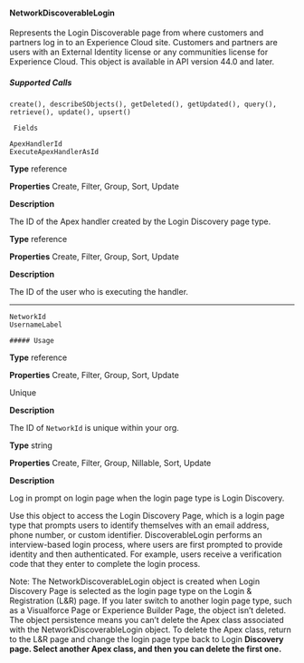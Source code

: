 #### NetworkDiscoverableLogin

Represents the Login Discoverable page from where customers and partners log in to an Experience Cloud site. Customers and partners
are users with an External Identity license or any communities license for Experience Cloud. This object is available in API version 44.0
and later.

##### Supported Calls
```
create(), describeSObjects(), getDeleted(), getUpdated(), query(), retrieve(), update(), upsert()

 Fields

```
```
ApexHandlerId
ExecuteApexHandlerAsId

```

**Type**
reference

**Properties**
Create, Filter, Group, Sort, Update

**Description**

The ID of the Apex handler created by the Login Discovery page type.

**Type**
reference

**Properties**
Create, Filter, Group, Sort, Update

**Description**

The ID of the user who is executing the handler.


-----

```
NetworkId
UsernameLabel

##### Usage

```

**Type**
reference

**Properties**
Create, Filter, Group, Sort, Update

Unique

**Description**

The ID of `NetworkId` is unique within your org.

**Type**
string

**Properties**
Create, Filter, Group, Nillable, Sort, Update

**Description**

Log in prompt on login page when the login page type is Login Discovery.


Use this object to access the Login Discovery Page, which is a login page type that prompts users to identify themselves with an email
address, phone number, or custom identifier. DiscoverableLogin performs an interview-based login process, where users are first prompted
to provide identity and then authenticated. For example, users receive a verification code that they enter to complete the login process.

Note: The NetworkDiscoverableLogin object is created when Login Discovery Page is selected as the login page type on the
Login & Registration (L&R) page. If you later switch to another login page type, such as a Visualforce Page or Experience Builder
Page, the object isn’t deleted. The object persistence means you can’t delete the Apex class associated with the
NetworkDiscoverableLogin object. To delete the Apex class, return to the L&R page and change the login page type back to Login
**Discovery page. Select another Apex class, and then you can delete the first one.**
